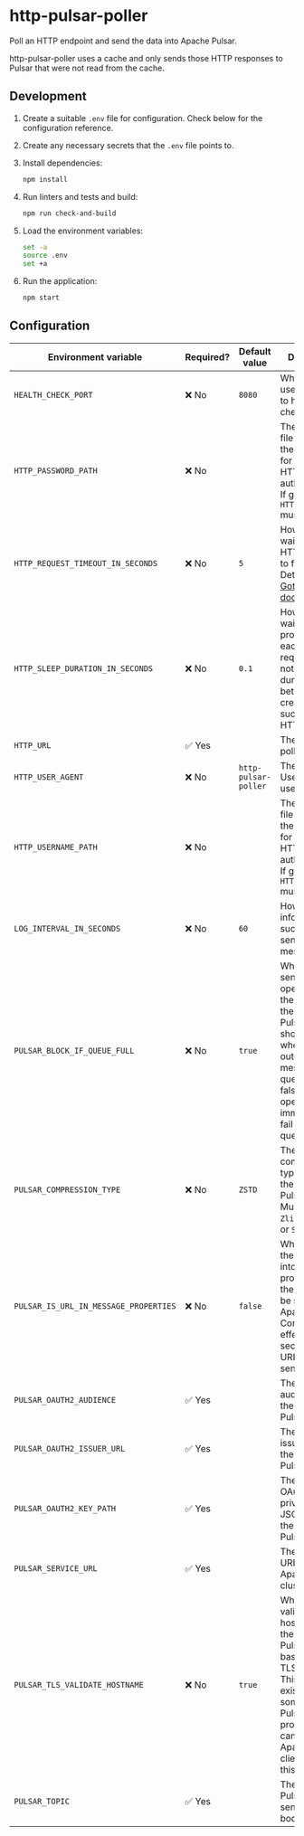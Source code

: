 # http-pulsar-poller

Poll an HTTP endpoint and send the data into Apache Pulsar.

http-pulsar-poller uses a cache and only sends those HTTP responses to Pulsar that were not read from the cache.

## Development

1. Create a suitable `.env` file for configuration.
   Check below for the configuration reference.
1. Create any necessary secrets that the `.env` file points to.
1. Install dependencies:

   ```sh
   npm install
   ```

1. Run linters and tests and build:

   ```sh
   npm run check-and-build
   ```

1. Load the environment variables:

   ```sh
   set -a
   source .env
   set +a
   ```

1. Run the application:

   ```sh
   npm start
   ```

## Configuration

| Environment variable                  | Required? | Default value        | Description                                                                                                                                                                                                             |
| ------------------------------------- | --------- | -------------------- | ----------------------------------------------------------------------------------------------------------------------------------------------------------------------------------------------------------------------- |
| `HEALTH_CHECK_PORT`                   | ❌ No     | `8080`               | Which port to use to respond to health checks.                                                                                                                                                                          |
| `HTTP_PASSWORD_PATH`                  | ❌ No     |                      | The path to the file containing the password for the "Basic" HTTP authentication. If given, also `HTTP_USERNAME` must be given.                                                                                         |
| `HTTP_REQUEST_TIMEOUT_IN_SECONDS`     | ❌ No     | `5`                  | How long to wait for each HTTP request to finish. Details in the [Got documentation](https://github.com/sindresorhus/got/blob/9022f9643313839eb4b8bb35b0d51a5ea46f679c/documentation/6-timeout.md#request).             |
| `HTTP_SLEEP_DURATION_IN_SECONDS`      | ❌ No     | `0.1`                | How long to wait between processing each HTTP request. This is not the duration between the creation of two successive HTTP requests.                                                                                   |
| `HTTP_URL`                            | ✅ Yes    |                      | The URL to poll.                                                                                                                                                                                                        |
| `HTTP_USER_AGENT`                     | ❌ No     | `http-pulsar-poller` | The HTTP User-Agent to use.                                                                                                                                                                                             |
| `HTTP_USERNAME_PATH`                  | ❌ No     |                      | The path to the file containing the username for the "Basic" HTTP authentication. If given, also `HTTP_PASSWORD` must be given.                                                                                         |
| `LOG_INTERVAL_IN_SECONDS`             | ❌ No     | `60`                 | How often to inform of successfully sent Pulsar messages.                                                                                                                                                               |
| `PULSAR_BLOCK_IF_QUEUE_FULL`          | ❌ No     | `true`               | Whether the send operations of the producer of the Apache Pulsar client should block when the outgoing message queue is full. If false, send operations will immediately fail when the queue is full.                   |
| `PULSAR_COMPRESSION_TYPE`             | ❌ No     | `ZSTD`               | The compression type to use in the Apache Pulsar topic. Must be one of `Zlib`, `LZ4`, `ZSTD` or `SNAPPY`.                                                                                                               |
| `PULSAR_IS_URL_IN_MESSAGE_PROPERTIES` | ❌ No     | `false`              | Whether to add the polled URL into the properties of the message to be sent to Apache Pulsar. Consider the effect on security if the URL is sensitive.                                                                  |
| `PULSAR_OAUTH2_AUDIENCE`              | ✅ Yes    |                      | The OAuth 2.0 audience for the Apache Pulsar cluster.                                                                                                                                                                   |
| `PULSAR_OAUTH2_ISSUER_URL`            | ✅ Yes    |                      | The OAuth 2.0 issuer URL for the Apache Pulsar cluster.                                                                                                                                                                 |
| `PULSAR_OAUTH2_KEY_PATH`              | ✅ Yes    |                      | The path to the OAuth 2.0 private key JSON file for the Apache Pulsar cluster.                                                                                                                                          |
| `PULSAR_SERVICE_URL`                  | ✅ Yes    |                      | The service URL of the Apache Pulsar cluster.                                                                                                                                                                           |
| `PULSAR_TLS_VALIDATE_HOSTNAME`        | ❌ No     | `true`               | Whether to validate the hostname of the Apache Pulsar cluster based on its TLS certificate. This option exists because some Apache Pulsar hosting providers cannot handle Apache Pulsar clients setting this to `true`. |
| `PULSAR_TOPIC`                        | ✅ Yes    |                      | The Apache Pulsar topic to send the HTTP bodies to.                                                                                                                                                                     |
